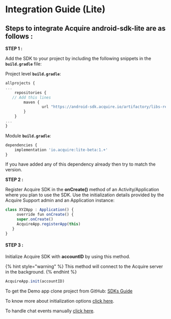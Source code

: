 # Integration Guide \(Lite\)

## **Steps to integrate Acquire android-sdk-lite are as follows :**

**STEP 1 :**

Add the SDK to your project by including the following snippets in the **`build.gradle`** file:

Project level **`build.gradle`**:

```javascript
allprojects {
...
    repositories {
   // Add this lines
        maven {
                url "https://android-sdk.acquire.io/artifactory/libs-release/"
        }
    }
...
}
```

Module **`build.gradle`**:

```javascript
dependencies {
    implementation 'io.acquire:lite-beta:1.+'
}
```

If you have added any of this dependency already then try to match the version.

**STEP 2 :**

Register Acquire SDK in the **onCreate\(\)** method of an Activity/Application where you plan to use the SDK. Use the initialization details provided by the Acquire Support admin and an Application instance:

```javascript
class XYZApp : Application() {
     override fun onCreate() {
     super.onCreate()
     AcquireApp.registerApp(this)
   }
}
```

#### STEP 3 :

Initialize Acquire SDK with **accountID** by using this method. 

{% hint style="warning" %}
This method will connect to the Acquire server in the background.
{% endhint %}

```javascript
AcquireApp.init(accountID)
```

 To get the Demo app clone project from GitHub: [SDKs Guide](https://github.com/acquireio/android-sdk)

To know more about initialization options [click here](../acquire-apis.md). 

To handle chat events manually [click here](../acquire-apis.md#chat-apis). 

